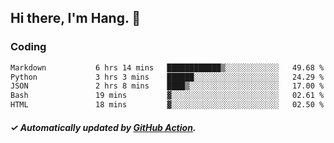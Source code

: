 ## Hi there, I'm Hang. 👋

### Coding

<!--START_SECTION:waka-->

```txt
Markdown           6 hrs 14 mins   ████████████▒░░░░░░░░░░░░   49.68 %
Python             3 hrs 3 mins    ██████░░░░░░░░░░░░░░░░░░░   24.29 %
JSON               2 hrs 8 mins    ████▒░░░░░░░░░░░░░░░░░░░░   17.00 %
Bash               19 mins         ▓░░░░░░░░░░░░░░░░░░░░░░░░   02.61 %
HTML               18 mins         ▓░░░░░░░░░░░░░░░░░░░░░░░░   02.50 %
```

<!--END_SECTION:waka-->

##### ✓ Automatically updated by [GitHub Action](https://github.com/huhuhang/huhuhang/actions).
